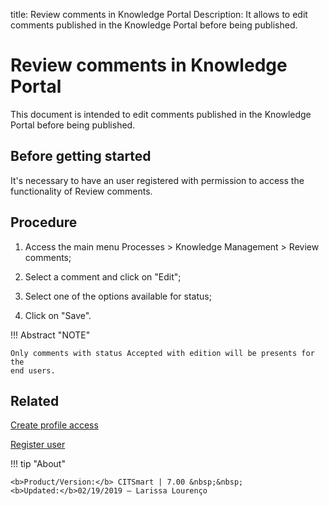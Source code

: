title:  Review comments in Knowledge Portal
Description: It allows to edit comments published in the Knowledge Portal before being published. 
# Review comments in Knowledge Portal

This document is intended to edit comments published in the Knowledge Portal before being published.

Before getting started
----------------

It's necessary to have an user registered with permission to access the functionality
of Review comments.

Procedure
------------

1.  Access the main menu Processes \> Knowledge Management \> Review comments;

2.  Select a comment and click on "Edit";

3.  Select one of the options available for status;

4.  Click on "Save".

!!! Abstract "NOTE"
    
    Only comments with status Accepted with edition will be presents for the
    end users.
    
Related
----------------

[Create profile access](/en-us/citsmart-7/initial-settings/access-settings/profile/create-profile-access.html)

[Register user](/en-us/citsmart-7/initial-settings/access-settings/user/users.html)    

!!! tip "About"

    <b>Product/Version:</b> CITSmart | 7.00 &nbsp;&nbsp;
    <b>Updated:</b>02/19/2019 – Larissa Lourenço

